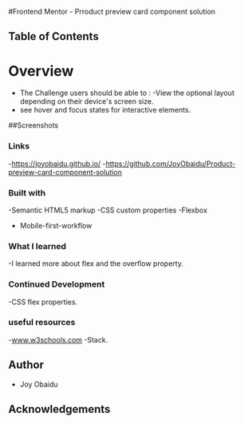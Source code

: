 #Frontend Mentor - Prroduct preview card component solution

## Table of Contents

# Overview
- The Challenge
users should be able to :
-View the optional layout depending on their device's screen size.
- see hover and focus states for interactive elements.

##Screenshots

### Links
-https://joyobaidu.github.io/
-https://github.com/JoyObaidu/Product-preview-card-component-solution

### Built with
-Semantic HTML5 markup
-CSS custom properties
-Flexbox
- Mobile-first-workflow

### What I learned
-I learned more about flex and the overflow property.

### Continued Development
-CSS flex properties.

### useful resources
-www.w3schools.com
-Stack.

## Author
- Joy Obaidu
## Acknowledgements
